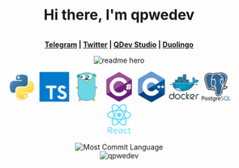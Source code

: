 <div align="center" style="display:grid;place-items:center;">
    <h1>Hi there, I'm qpwedev</h1>
    <p>
        <b>
            <a href="https://t.me/qpwedev">Telegram</a> |
            <a href="https://twitter.com/qpwedev">Twitter</a> |
            <a href="https://t.me/qdevstudio">QDev Studio</a> |
            <a href="https://www.duolingo.com/profile/qpwedev">Duolingo</a>
        </b>
    </p>
</div>

<div align="center">
    <img src="https://telegra.ph/file/eba4552141ecf0a4dffc5.jpg" alt="readme hero" />
</div>

<div align="center">
    <p>
        <a href="https://github.com/qpwedev" target="_blank" rel="noreferrer"><img
                src="https://raw.githubusercontent.com/devicons/devicon/master/icons/python/python-original.svg"
                alt="python" width="60" height="60" /></a>
        <a href="https://github.com/qpwedev" target="_blank" rel="noreferrer"><img
                src="https://raw.githubusercontent.com/devicons/devicon/master/icons/typescript/typescript-original.svg"
                alt="typescript" width="60" height="60" /></a>
        <a href="https://github.com/qpwedev" target="_blank" rel="noreferrer"><img
                src="https://raw.githubusercontent.com/devicons/devicon/master/icons/go/go-original.svg" alt="go"
                width="60" height="60" /></a>
        <a href="https://github.com/qpwedev" target="_blank" rel="noreferrer"><img
                src="https://raw.githubusercontent.com/devicons/devicon/master/icons/csharp/csharp-original.svg"
                alt="csharp" width="60" height="60" /></a>
        <a href="https://github.com/qpwedev" target="_blank" rel="noreferrer"><img
                src="https://raw.githubusercontent.com/devicons/devicon/master/icons/cplusplus/cplusplus-original.svg"
                alt="cplusplus" width="60" height="60" /></a>
        <a href="https://github.com/qpwedev" target="_blank" rel="noreferrer"><img
                src="https://raw.githubusercontent.com/devicons/devicon/master/icons/docker/docker-original-wordmark.svg"
                alt="docker" width="60" height="60" /></a>
        <a href="https://github.com/qpwedev" target="_blank" rel="noreferrer"><img
                src="https://raw.githubusercontent.com/devicons/devicon/master/icons/postgresql/postgresql-original-wordmark.svg"
                alt="postgresql" width="60" height="60" /></a>
        <a href="https://github.com/qpwedev" target="_blank" rel="noreferrer"><img
                src="https://raw.githubusercontent.com/devicons/devicon/master/icons/react/react-original-wordmark.svg"
                alt="react" width="60" height="60" /></a>
    </p>
</div>

<div align="center">
    <img src="http://github-profile-summary-cards.vercel.app/api/cards/most-commit-language?username=qpwedev&theme=github_dark"
        alt="Most Commit Language" style="max-width: 100%; height: auto;" />
</div>

<div align="center">
    <img src="https://komarev.com/ghpvc/?username=qpwedev&label=Profile%20views&color=0e75b6&style=flat"
        alt="qpwedev" />
</div>
